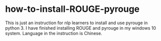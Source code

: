 # how-to-install-ROUGE-pyrouge

This is just an instruction for nlp learners to install and use pyrouge in python 3. 
I have finished installing ROUGE and pyrouge in my windows 10 system.
Language in the instruction is Chinese.
